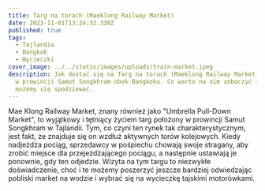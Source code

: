 ```yaml
---
title: Targ na torach (Maeklong Railway Market)
date: 2023-11-01T13:24:32.330Z
published: true
tags:
  - Tajlandia
  - Bangkok
  - Wycieczki
cover_image: ../../static/images/uploads/train-market.jpeg
description: Jak dostać się na Targ na torach (Maeklong Railway Market), leżący
  w prowincji Samut Songkhram obok Bangkoku. Co warto na nim zobaczyć i czego
  możemy się spodziewać.
---
```

Mae Klong Railway Market, znany również jako "Umbrella Pull-Down Market", to wyjątkowy i tętniący życiem targ położony w prowincji Samut Songkhram w Tajlandii. Tym, co czyni ten rynek tak charakterystycznym, jest fakt, że znajduje się on wzdłuż aktywnych torów kolejowych. Kiedy nadjeżdża pociąg, sprzedawcy w pośpiechu chowają swoje stragany, aby zrobić miejsce dla przejeżdżającego pociągu, a następnie ustawiają je ponownie, gdy ten odjedzie. Wizyta na tym targu to niezwykłe doświadczenie, choć i te możemy poszerzyć jeszcze bardziej odwiedzając pobliski market na wodzie i wybrać się na wycieczkę tajskimi motorówkami.


